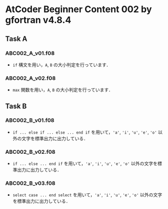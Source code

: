 # AtCoder Beginner Content 002  by gfortran v4.8.4 #

## Task A ##

### ABC002_A_v01.f08 ###

* `if` 構文を用い，`A`, `B` の大小判定を行っています．

### ABC002_A_v02.f08 ###

* `max` 関数を用い，`A`, `B` の大小判定を行っています．

## Task B ##

### ABC002_B_v01.f08 ###

* `if ... else if ... else ... end if` を用いて，`'a'`, `'i'`, `'u'`, `'e'`, `'o'` 以外の文字を標準出力に出力している．

### ABC002_B_v02.f08 ###

* `if ... else ... end if` を用いて，`'a'`, `'i'`, `'u'`, `'e'`, `'o'` 以外の文字を標準出力に出力している．

### ABC002_B_v03.f08 ###

* `select case ... end select` を用いて，`'a'`, `'i'`, `'u'`, `'e'`, `'o'` 以外の文字を標準出力に出力している．

